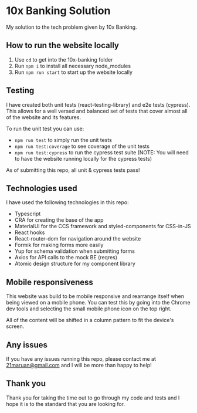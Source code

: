 # 10x Banking Solution

My solution to the tech problem given by 10x Banking.

## How to run the website locally

1.  Use `cd` to get into the 10x-banking folder
2.  Run `npm i` to install all necessary node_modules
3.  Run `npm run start` to start up the website locally

## Testing

I have created both unit tests (react-testing-library) and e2e tests (cypress). This allows for a well versed and balanced set of tests that cover almost all of the website and its features.

To run the unit test you can use:

- `npm run test` to simply run the unit tests
- `npm run test:coverage` to see coverage of the unit tests
- `npm run test:cypress` to run the cypress test suite (NOTE: You will need to have the website running locally for the cypress tests)

As of submitting this repo, all unit & cypress tests pass!

## Technologies used

I have used the following technologies in this repo:

- Typescript
- CRA for creating the base of the app
- MaterialUI for the CCS framework and styled-components for CSS-in-JS
- React hooks
- React-router-dom for navigation around the website
- Formik for making forms more easily
- Yup for schema validation when submitting forms
- Axios for API calls to the mock BE (reqres)
- Atomic design structure for my component library

## Mobile responsiveness

This website was build to be mobile responsive and rearrange itself when being viewed on a mobile phone. You can test this by going into the Chrome dev tools and selecting the small mobile phone icon on the top right.

All of the content will be shifted in a column pattern to fit the device's screen.

## Any issues

If you have any issues running this repo, please contact me at 21maruan@gmail.com and I will be more than happy to help!

## Thank you

Thank you for taking the time out to go through my code and tests and I hope it is to the standard that you are looking for.
